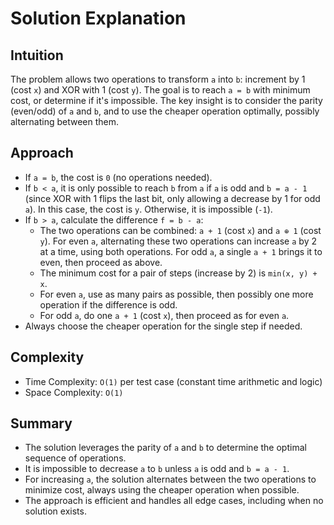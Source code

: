 # Solution Explanation

## Intuition
The problem allows two operations to transform `a` into `b`: increment by 1 (cost `x`) and XOR with 1 (cost `y`). The goal is to reach `a = b` with minimum cost, or determine if it's impossible. The key insight is to consider the parity (even/odd) of `a` and `b`, and to use the cheaper operation optimally, possibly alternating between them.

## Approach
- If `a = b`, the cost is `0` (no operations needed).
- If `b < a`, it is only possible to reach `b` from `a` if `a` is odd and `b = a - 1` (since XOR with 1 flips the last bit, only allowing a decrease by 1 for odd `a`). In this case, the cost is `y`. Otherwise, it is impossible (`-1`).
- If `b > a`, calculate the difference `f = b - a`:
  - The two operations can be combined: `a + 1` (cost `x`) and `a ⊕ 1` (cost `y`). For even `a`, alternating these two operations can increase `a` by 2 at a time, using both operations. For odd `a`, a single `a + 1` brings it to even, then proceed as above.
  - The minimum cost for a pair of steps (increase by 2) is `min(x, y) + x`.
  - For even `a`, use as many pairs as possible, then possibly one more operation if the difference is odd.
  - For odd `a`, do one `a + 1` (cost `x`), then proceed as for even `a`.
- Always choose the cheaper operation for the single step if needed.

## Complexity
- Time Complexity: `O(1)` per test case (constant time arithmetic and logic)
- Space Complexity: `O(1)`

## Summary
- The solution leverages the parity of `a` and `b` to determine the optimal sequence of operations.
- It is impossible to decrease `a` to `b` unless `a` is odd and `b = a - 1`.
- For increasing `a`, the solution alternates between the two operations to minimize cost, always using the cheaper operation when possible.
- The approach is efficient and handles all edge cases, including when no solution exists.

